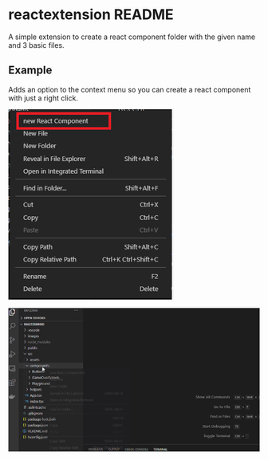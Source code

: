 # reactextension README

A simple extension to create a react component folder with the given name and 3 basic files.

## Example

Adds an option to the context menu so you can create a react component with just a right click.

![context menu](/featureimages/menu.png)

![feature](/featureimages/createComponent.gif)
